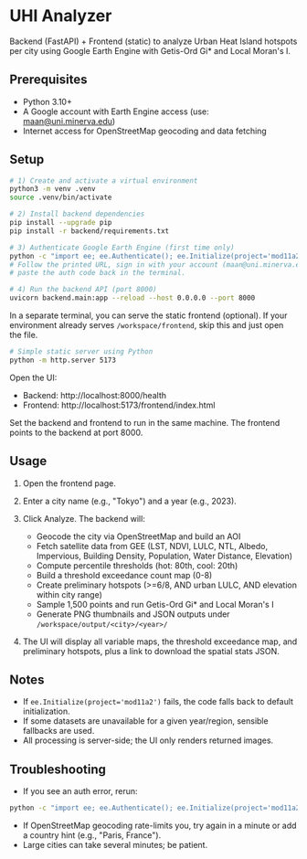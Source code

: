 # UHI Analyzer

Backend (FastAPI) + Frontend (static) to analyze Urban Heat Island hotspots per city using Google Earth Engine with Getis-Ord Gi* and Local Moran's I.

## Prerequisites
- Python 3.10+
- A Google account with Earth Engine access (use: maan@uni.minerva.edu)
- Internet access for OpenStreetMap geocoding and data fetching

## Setup

```bash
# 1) Create and activate a virtual environment
python3 -m venv .venv
source .venv/bin/activate

# 2) Install backend dependencies
pip install --upgrade pip
pip install -r backend/requirements.txt

# 3) Authenticate Google Earth Engine (first time only)
python -c "import ee; ee.Authenticate(); ee.Initialize(project='mod11a2')"
# Follow the printed URL, sign in with your account (maan@uni.minerva.edu),
# paste the auth code back in the terminal.

# 4) Run the backend API (port 8000)
uvicorn backend.main:app --reload --host 0.0.0.0 --port 8000
```

In a separate terminal, you can serve the static frontend (optional). If your environment already serves `/workspace/frontend`, skip this and just open the file.

```bash
# Simple static server using Python
python -m http.server 5173
```

Open the UI:
- Backend: http://localhost:8000/health
- Frontend: http://localhost:5173/frontend/index.html

Set the backend and frontend to run in the same machine. The frontend points to the backend at port 8000.

## Usage
1. Open the frontend page.
2. Enter a city name (e.g., "Tokyo") and a year (e.g., 2023).
3. Click Analyze. The backend will:
   - Geocode the city via OpenStreetMap and build an AOI
   - Fetch satellite data from GEE (LST, NDVI, LULC, NTL, Albedo, Impervious, Building Density, Population, Water Distance, Elevation)
   - Compute percentile thresholds (hot: 80th, cool: 20th)
   - Build a threshold exceedance count map (0-8)
   - Create preliminary hotspots (>=6/8, AND urban LULC, AND elevation within city range)
   - Sample 1,500 points and run Getis-Ord Gi* and Local Moran's I
   - Generate PNG thumbnails and JSON outputs under `/workspace/output/<city>/<year>/`

4. The UI will display all variable maps, the threshold exceedance map, and preliminary hotspots, plus a link to download the spatial stats JSON.

## Notes
- If `ee.Initialize(project='mod11a2')` fails, the code falls back to default initialization.
- If some datasets are unavailable for a given year/region, sensible fallbacks are used.
- All processing is server-side; the UI only renders returned images.

## Troubleshooting
- If you see an auth error, rerun:
```bash
python -c "import ee; ee.Authenticate(); ee.Initialize(project='mod11a2')"
```
- If OpenStreetMap geocoding rate-limits you, try again in a minute or add a country hint (e.g., "Paris, France").
- Large cities can take several minutes; be patient.
